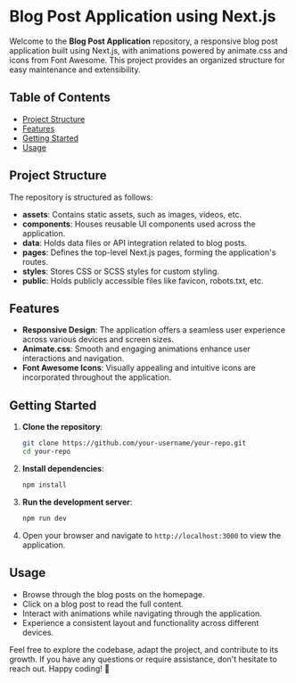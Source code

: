 # Blog Post Application using Next.js

Welcome to the **Blog Post Application** repository, a responsive blog post application built using Next.js, with animations powered by animate.css and icons from Font Awesome. This project provides an organized structure for easy maintenance and extensibility.

## Table of Contents

- [Project Structure](#project-structure)
- [Features](#features)
- [Getting Started](#getting-started)
- [Usage](#usage)


## Project Structure

The repository is structured as follows:

- **assets**: Contains static assets, such as images, videos, etc.
- **components**: Houses reusable UI components used across the application.
- **data**: Holds data files or API integration related to blog posts.
- **pages**: Defines the top-level Next.js pages, forming the application's routes.
- **styles**: Stores CSS or SCSS styles for custom styling.
- **public**: Holds publicly accessible files like favicon, robots.txt, etc.

## Features

- **Responsive Design**: The application offers a seamless user experience across various devices and screen sizes.
- **Animate.css**: Smooth and engaging animations enhance user interactions and navigation.
- **Font Awesome Icons**: Visually appealing and intuitive icons are incorporated throughout the application.

## Getting Started

1. **Clone the repository**:

    ```sh
    git clone https://github.com/your-username/your-repo.git
    cd your-repo
    ```

2. **Install dependencies**:

    ```sh
    npm install
    ```

3. **Run the development server**:

    ```sh
    npm run dev
    ```

4. Open your browser and navigate to `http://localhost:3000` to view the application.

## Usage

- Browse through the blog posts on the homepage.
- Click on a blog post to read the full content.
- Interact with animations while navigating through the application.
- Experience a consistent layout and functionality across different devices.




Feel free to explore the codebase, adapt the project, and contribute to its growth. If you have any questions or require assistance, don't hesitate to reach out. Happy coding! 🚀

